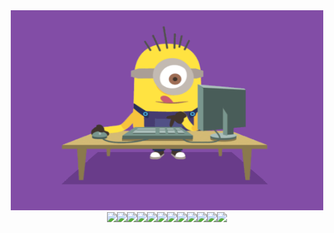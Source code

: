 
<div align=center>
<img src="https://github.com/ZhouZeJiang/IMAGE/blob/main/Home%20page/5.gif" width=500 height=320>
</div>
<span>
  <div align=center><img src = "https://img.shields.io/badge/-c-blueviolet?logo=c"><img src="https://img.shields.io/badge/-C%2B%2B-yellow?style=flat-square&logo=cplusplus"><img src = "https://img.shields.io/badge/-Web-blue?logo=webmin"><img src = "https://img.shields.io/badge/-Linux-lightgrey?logo=linux"><img src = "https://img.shields.io/badge/-MySQL-lightgreen?logo=mysql"><img src=https://img.shields.io/badge/-redis-orange?logo=redis><img src = "https://img.shields.io/badge/-hexo-9cf?logo=hexo"><img src=
"https://img.shields.io/badge/-markdown-ff69b4?logo=markdown"><img src = "https://img.shields.io/badge/-clion-brightgreen?logo=clion"><img src="https://img.shields.io/badge/-visual%20studio-blueviolet?logo=visualstudio"><img src="https://img.shields.io/badge/-git-inactive?logo=git"><img
src="https://img.shields.io/badge/-github-black?logo=github">
    </div>

</span>

